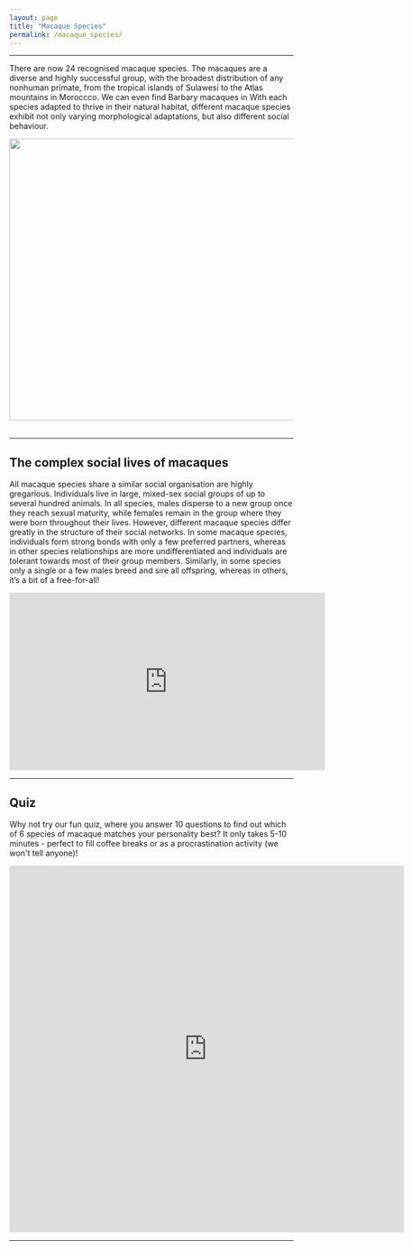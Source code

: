 ```yaml
---
layout: page
title: "Macaque Species"
permalink: /macaque_species/
---
```

***

There are now 24 recognised macaque species. The macaques are a diverse and highly successful group, with the broadest distribution of any nonhuman primate, from the tropical islands of Sulawesi to the Atlas mountains in Moroccco.  We can even find Barbary macaques in With each species adapted to thrive in their natural habitat, different macaque species exhibit not only varying morphological adaptations, but also different social behaviour.

<div style="text-align:center"><img class="image" src="/assets/images/home page image compressed.png" width="700" height="500"/></div><br/>

***

## The complex social lives of macaques 

All macaque species share a similar social organisation are highly gregarious. Individuals live in large, mixed-sex social groups of up to several hundred animals. In all species, males disperse to a new group once they reach sexual maturity, while females remain in the group where they were born throughout their lives. However, different macaque species differ greatly in the structure of their social networks. In some macaque species, individuals form strong bonds with only a few preferred partners, whereas in other species relationships are more undifferentiated and individuals are tolerant towards most of their group members. Similarly, in some species only a single or a few males breed and sire all offspring, whereas in others, it’s a bit of a free-for-all! 

<iframe width="560" height="315" src="https://www.youtube.com/embed/wZ4cadzCZUI" title="YouTube video player" frameborder="0" allow="accelerometer; autoplay; clipboard-write; encrypted-media; gyroscope; picture-in-picture" allowfullscreen></iframe>

***

## Quiz
Why not try our fun quiz, where you answer 10 questions to find out which of 6 species of macaque matches your personality best? It only takes 5-10 minutes - perfect to fill coffee breaks or as a procrastination activity (we won't tell anyone)!

<iframe name="opinionstage-widget" src="https://www.opinionstage.com/api/v1/widgets/916332/iframe?em=1" data-opinionstage-iframe="d7f66ecf-5589-471c-bf90-9a6bff64304b" width="700px" height="650" scrolling="auto" style="border: none;" frameBorder="0" allow="fullscreen" webkitallowfullscreen="true" mozallowfullscreen="true" rereferrerpolicy="no-referrer-when-downgrade"></iframe>

***
